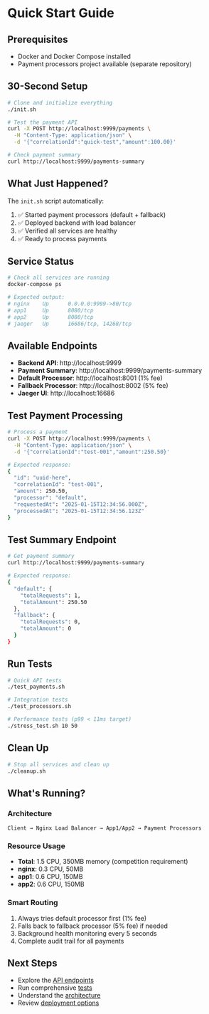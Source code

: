 # Quick Start Guide

## Prerequisites
- Docker and Docker Compose installed
- Payment processors project available (separate repository)

## 30-Second Setup

```bash
# Clone and initialize everything
./init.sh

# Test the payment API
curl -X POST http://localhost:9999/payments \
  -H "Content-Type: application/json" \
  -d '{"correlationId":"quick-test","amount":100.00}'

# Check payment summary
curl http://localhost:9999/payments-summary
```

## What Just Happened?

The `init.sh` script automatically:
1. ✅ Started payment processors (default + fallback)
2. ✅ Deployed backend with load balancer
3. ✅ Verified all services are healthy
4. ✅ Ready to process payments

## Service Status
```bash
# Check all services are running
docker-compose ps

# Expected output:
# nginx    Up      0.0.0.0:9999->80/tcp
# app1     Up      8080/tcp
# app2     Up      8080/tcp
# jaeger   Up      16686/tcp, 14268/tcp
```

## Available Endpoints
- **Backend API**: http://localhost:9999
- **Payment Summary**: http://localhost:9999/payments-summary
- **Default Processor**: http://localhost:8001 (1% fee)
- **Fallback Processor**: http://localhost:8002 (5% fee)
- **Jaeger UI**: http://localhost:16686

## Test Payment Processing
```bash
# Process a payment
curl -X POST http://localhost:9999/payments \
  -H "Content-Type: application/json" \
  -d '{"correlationId":"test-001","amount":250.50}'

# Expected response:
{
  "id": "uuid-here",
  "correlationId": "test-001",
  "amount": 250.50,
  "processor": "default",
  "requestedAt": "2025-01-15T12:34:56.000Z",
  "processedAt": "2025-01-15T12:34:56.123Z"
}
```

## Test Summary Endpoint
```bash
# Get payment summary
curl http://localhost:9999/payments-summary

# Expected response:
{
  "default": {
    "totalRequests": 1,
    "totalAmount": 250.50
  },
  "fallback": {
    "totalRequests": 0,
    "totalAmount": 0
  }
}
```

## Run Tests
```bash
# Quick API tests
./test_payments.sh

# Integration tests  
./test_processors.sh

# Performance tests (p99 < 11ms target)
./stress_test.sh 10 50
```

## Clean Up
```bash
# Stop all services and clean up
./cleanup.sh
```

## What's Running?

### Architecture
```
Client → Nginx Load Balancer → App1/App2 → Payment Processors
```

### Resource Usage
- **Total**: 1.5 CPU, 350MB memory (competition requirement)
- **nginx**: 0.3 CPU, 50MB
- **app1**: 0.6 CPU, 150MB  
- **app2**: 0.6 CPU, 150MB

### Smart Routing
1. Always tries default processor first (1% fee)
2. Falls back to fallback processor (5% fee) if needed
3. Background health monitoring every 5 seconds
4. Complete audit trail for all payments

## Next Steps
- Explore the [API endpoints](ENDPOINTS.md)
- Run comprehensive [tests](TESTING.md)
- Understand the [architecture](ARCHITECTURE.md)
- Review [deployment options](DEPLOYMENT.md)